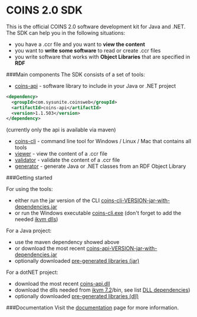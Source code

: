 # COINS 2.0 SDK
This is the official COINS 2.0 software development kit for Java and .NET. The SDK can help you in the following situations:
* you have a .ccr file and you want to **view the content**
* you want to **write some software** to read or create .ccr files
* you write software that works with **Object Libraries** that are specified in **RDF**

###Main components
The SDK consists of a set of tools:
* [coins-api](https://github.com/sysunite/coins-2-sdk/wiki/coins-api-reference) - software library to include in your Java or .NET project
```xml
<dependency>
  <groupId>com.sysunite.coinsweb</groupId>
  <artifactId>coins-api</artifactId>
  <version>1.1.503</version>
</dependency>
```
(currently only the api is available via maven)
* [coins-cli](https://github.com/sysunite/coins-2-sdk/wiki/installation-of-coins-cli) - command line tool for Windows / Linux / Mac that contains all tools
* [viewer](https://github.com/sysunite/coins-2-sdk/wiki/coins-cli-viewer) - view the content of a .ccr file
* [validator](https://github.com/sysunite/coins-2-sdk/wiki/coins-cli-validate) - validate the content of a .ccr file
* [generator](https://github.com/sysunite/coins-2-sdk/wiki/coins-cli-generate) - generate Java or .NET classes from an RDF Object Library


###Getting started

For using the tools:
* either run the jar version of the CLI [coins-cli-VERSION-jar-with-dependencies.jar](https://github.com/sysunite/coins-2-sdk/releases/tag/v1.1.603)
* or run the Windows executable [coins-cli.exe](https://github.com/sysunite/coins-2-sdk/releases/tag/v1.1.603) (don't forget to add the needed [ikvm dlls](https://github.com/sysunite/coins-2-sdk/wiki/DLL-dependencies))

For a Java project:
* use the maven dependency showed above
* or download the most recent [coins-api-VERSION-jar-with-dependencies.jar](https://github.com/sysunite/coins-2-sdk/releases/tag/v1.1.603)
* optionally downloaded [pre-generated libraries (jar)](https://github.com/sysunite/coins-2-sdk/releases/tag/v1.1.603)

For a dotNET project:
* download the most recent [coins-api.dll](https://github.com/sysunite/coins-2-sdk/releases/tag/v1.1.603)
* download the dlls needed from [ikvm 7.2](https://sourceforge.net/projects/ikvm/files/ikvm/7.2.4630.5/ikvmbin-7.2.4630.5.zip)/bin, see list [DLL dependencies](https://github.com/sysunite/coins-2-sdk/wiki/DLL-dependencies))
* optionally downloaded [pre-generated libraries (dll)](https://github.com/sysunite/coins-2-sdk/releases/tag/v1.1.603)

###Documentation
Visit the [documentation](https://github.com/sysunite/coins-2-sdk/wiki) page for more information.
